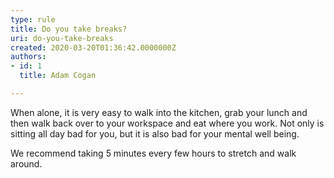 ```yaml
---
type: rule
title: Do you take breaks?
uri: do-you-take-breaks
created: 2020-03-20T01:36:42.0000000Z
authors:
- id: 1
  title: Adam Cogan

---
```


 When alone, it is very easy to walk into the kitchen, grab your lunch and then walk back over to your workspace and eat where you work. Not only is sitting all day bad for you​, but it is also bad for your mental well being.
 
​We recommend taking 5 minutes every few hours to stretch and walk around.​​


